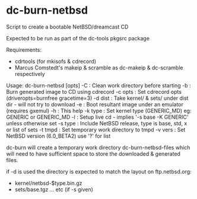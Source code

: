 dc-burn-netbsd
==============

Script to create a bootable NetBSD/dreamcast CD

Expected to be run as part of the dc-tools pkgsrc package

Requirements:
- cdrtools (for mkisofs & cdrecord)
- Marcus Comstedt's makeip & scramble as dc-makeip & dc-scramble respectively

Usage: dc-burn-netbsd [opts]
 -C      : Clean work directory before starting
 -b      : Burn generated image to CD using cdrecord
 -c opts : Set cdrecord opts (driveropts=burnfree gracetime=3)
 -d dist : Take kernel/ & sets/ under dist dir - will not try to download
 -e      : Boot resultant image under an emulator (requires gxemul)
 -h      : This help
 -k type : Set kernel type (GENERIC_MD) eg: GENERIC or GENERIC_MD
 -l      : Setup live cd - implies '-s base -K GENERIC' unless otherwise set
 -s type : Include NetBSD release, type is base, std, x or list of sets
 -t tmpd : Set temporary work directory to tmpd
 -v vers : Set NetBSD version (6.0_BETA2) use '?' for list

dc-burn will create a temporary work directory dc-burn-netbsd-files which will
need to have sufficient space to store the downloaded & generated files.

if -d is used the directory is expected to match the layout on ftp.netbsd.org:
 - kernel/netbsd-$type.bin.gz
 - sets/base.tgz ... etc (if -s given)

